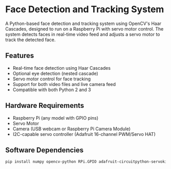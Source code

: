 # Face Detection and Tracking System

A Python-based face detection and tracking system using OpenCV's Haar Cascades, designed to run on a Raspberry Pi with servo motor control. The system detects faces in real-time video feed and adjusts a servo motor to track the detected face.

## Features

- Real-time face detection using Haar Cascades
- Optional eye detection (nested cascade)
- Servo motor control for face tracking
- Support for both video files and live camera feed
- Compatible with both Python 2 and 3

## Hardware Requirements

- Raspberry Pi (any model with GPIO pins)
- Servo Motor
- Camera (USB webcam or Raspberry Pi Camera Module)
- I2C-capable servo controller (Adafruit 16-channel PWM/Servo HAT)

## Software Dependencies

```bash
pip install numpy opencv-python RPi.GPIO adafruit-circuitpython-servokit
